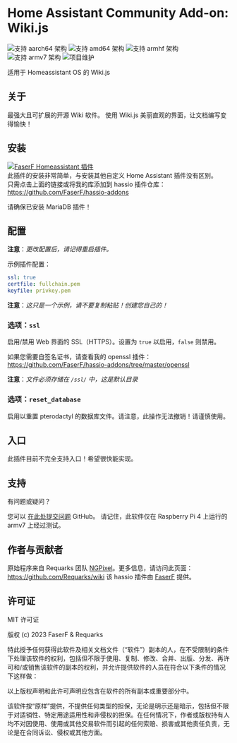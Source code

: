 # Home Assistant Community Add-on: Wiki.js
![支持 aarch64 架构][aarch64-shield] ![支持 amd64 架构][amd64-shield] ![支持 armhf 架构][armhf-shield] ![支持 armv7 架构][armv7-shield]
![项目维护][maintenance-shield]

适用于 Homeassistant OS 的 Wiki.js

## 关于

最强大且可扩展的开源 Wiki 软件。
使用 Wiki.js 美丽直观的界面，让文档编写变得愉快！

## 安装

[![FaserF Homeassistant 插件](https://my.home-assistant.io/badges/supervisor_add_addon_repository.svg)](https://my.home-assistant.io/redirect/supervisor_add_addon_repository/?repository_url=https%3A%2F%2Fgithub.com%2FFaserF%2Fhassio-addons)
<br />
此插件的安装非常简单，与安装其他自定义 Home Assistant 插件没有区别。<br />
只需点击上面的链接或将我的库添加到 hassio 插件仓库：<https://github.com/FaserF/hassio-addons>

请确保已安装 MariaDB 插件！

## 配置

**注意**：_更改配置后，请记得重启插件。_

示例插件配置：

```yaml
ssl: true
certfile: fullchain.pem
keyfile: privkey.pem
```

**注意**：_这只是一个示例，请不要复制粘贴！创建您自己的！_

### 选项：`ssl`

启用/禁用 Web 界面的 SSL（HTTPS）。设置为 `true` 以启用，`false` 则禁用。

如果您需要自签名证书，请查看我的 openssl 插件：<https://github.com/FaserF/hassio-addons/tree/master/openssl>

**注意**：_文件必须存储在 `/ssl/` 中，这是默认目录_

### 选项：`reset_database`

启用以重置 pterodactyl 的数据库文件。请注意，此操作无法撤销！请谨慎使用。

## 入口

此插件目前不完全支持入口！希望很快能实现。

## 支持

有问题或疑问？

您可以 [在此处提交问题][issue] GitHub。
请记住，此软件仅在 Raspberry Pi 4 上运行的 armv7 上经过测试。

## 作者与贡献者

原始程序来自 Requarks 团队 [NGPixel][NGPixel]。更多信息，请访问此页面：<https://github.com/Requarks/wiki>
该 hassio 插件由 [FaserF] 提供。

## 许可证

MIT 许可证

版权 (c) 2023 FaserF & Requarks

特此授予任何获得此软件及相关文档文件（“软件”）副本的人，在不受限制的条件下处理该软件的权利，包括但不限于使用、复制、修改、合并、出版、分发、再许可和/或销售该软件的副本的权利，并允许提供软件的人员在符合以下条件的情况下这样做：

以上版权声明和此许可声明应包含在软件的所有副本或重要部分中。

该软件按“原样”提供，不提供任何类型的担保，无论是明示还是暗示，包括但不限于对适销性、特定用途适用性和非侵权的担保。在任何情况下，作者或版权持有人均不对因使用、使用或其他交易软件而引起的任何索赔、损害或其他责任负责，无论是在合同诉讼、侵权或其他方面。

[maintenance-shield]: https://img.shields.io/maintenance/yes/2024.svg
[aarch64-shield]: https://img.shields.io/badge/aarch64-yes-green.svg
[amd64-shield]: https://img.shields.io/badge/amd64-yes-green.svg
[armhf-shield]: https://img.shields.io/badge/armhf-yes-green.svg
[armv7-shield]: https://img.shields.io/badge/armv7-yes-green.svg
[FaserF]: https://github.com/FaserF/
[issue]: https://github.com/FaserF/hassio-addons/issues
[NGPixel]: https://github.com/NGPixel